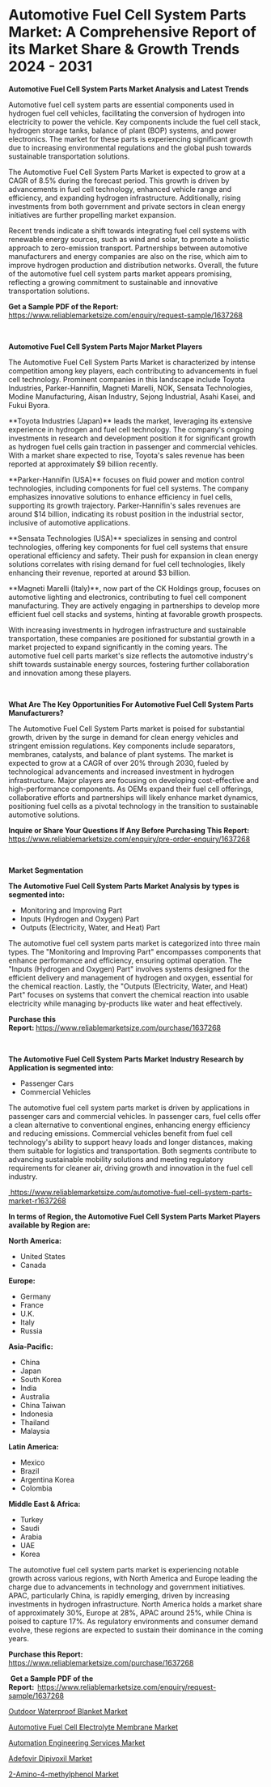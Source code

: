 <p><h1>Automotive Fuel Cell System Parts Market: A Comprehensive Report of its Market Share & Growth Trends 2024 - 2031</h1></p><p><strong>Automotive Fuel Cell System Parts Market Analysis and Latest Trends</strong></p>
<p><p>Automotive fuel cell system parts are essential components used in hydrogen fuel cell vehicles, facilitating the conversion of hydrogen into electricity to power the vehicle. Key components include the fuel cell stack, hydrogen storage tanks, balance of plant (BOP) systems, and power electronics. The market for these parts is experiencing significant growth due to increasing environmental regulations and the global push towards sustainable transportation solutions.</p><p>The Automotive Fuel Cell System Parts Market is expected to grow at a CAGR of 8.5% during the forecast period. This growth is driven by advancements in fuel cell technology, enhanced vehicle range and efficiency, and expanding hydrogen infrastructure. Additionally, rising investments from both government and private sectors in clean energy initiatives are further propelling market expansion.</p><p>Recent trends indicate a shift towards integrating fuel cell systems with renewable energy sources, such as wind and solar, to promote a holistic approach to zero-emission transport. Partnerships between automotive manufacturers and energy companies are also on the rise, which aim to improve hydrogen production and distribution networks. Overall, the future of the automotive fuel cell system parts market appears promising, reflecting a growing commitment to sustainable and innovative transportation solutions.</p></p>
<p><strong>Get a Sample PDF of the Report:&nbsp;</strong> <a href="https://www.reliablemarketsize.com/enquiry/request-sample/1637268">https://www.reliablemarketsize.com/enquiry/request-sample/1637268</a></p>
<p>&nbsp;</p>
<p><strong>Automotive Fuel Cell System Parts Major Market Players</strong></p>
<p><p>The Automotive Fuel Cell System Parts Market is characterized by intense competition among key players, each contributing to advancements in fuel cell technology. Prominent companies in this landscape include Toyota Industries, Parker-Hannifin, Magneti Marelli, NOK, Sensata Technologies, Modine Manufacturing, Aisan Industry, Sejong Industrial, Asahi Kasei, and Fukui Byora.</p><p>**Toyota Industries (Japan)** leads the market, leveraging its extensive experience in hydrogen and fuel cell technology. The company's ongoing investments in research and development position it for significant growth as hydrogen fuel cells gain traction in passenger and commercial vehicles. With a market share expected to rise, Toyota's sales revenue has been reported at approximately $9 billion recently.</p><p>**Parker-Hannifin (USA)** focuses on fluid power and motion control technologies, including components for fuel cell systems. The company emphasizes innovative solutions to enhance efficiency in fuel cells, supporting its growth trajectory. Parker-Hannifin's sales revenues are around $14 billion, indicating its robust position in the industrial sector, inclusive of automotive applications.</p><p>**Sensata Technologies (USA)** specializes in sensing and control technologies, offering key components for fuel cell systems that ensure operational efficiency and safety. Their push for expansion in clean energy solutions correlates with rising demand for fuel cell technologies, likely enhancing their revenue, reported at around $3 billion.</p><p>**Magneti Marelli (Italy)**, now part of the CK Holdings group, focuses on automotive lighting and electronics, contributing to fuel cell component manufacturing. They are actively engaging in partnerships to develop more efficient fuel cell stacks and systems, hinting at favorable growth prospects.</p><p>With increasing investments in hydrogen infrastructure and sustainable transportation, these companies are positioned for substantial growth in a market projected to expand significantly in the coming years. The automotive fuel cell parts market's size reflects the automotive industry's shift towards sustainable energy sources, fostering further collaboration and innovation among these players.</p></p>
<p>&nbsp;</p>
<p><strong>What Are The Key Opportunities For Automotive Fuel Cell System Parts Manufacturers?</strong></p>
<p><p>The Automotive Fuel Cell System Parts market is poised for substantial growth, driven by the surge in demand for clean energy vehicles and stringent emission regulations. Key components include separators, membranes, catalysts, and balance of plant systems. The market is expected to grow at a CAGR of over 20% through 2030, fueled by technological advancements and increased investment in hydrogen infrastructure. Major players are focusing on developing cost-effective and high-performance components. As OEMs expand their fuel cell offerings, collaborative efforts and partnerships will likely enhance market dynamics, positioning fuel cells as a pivotal technology in the transition to sustainable automotive solutions.</p></p>
<p><strong>Inquire or Share Your Questions If Any Before Purchasing This Report:</strong> <a href="https://www.reliablemarketsize.com/enquiry/pre-order-enquiry/1637268">https://www.reliablemarketsize.com/enquiry/pre-order-enquiry/1637268</a></p>
<p>&nbsp;</p>
<p><strong>Market Segmentation</strong></p>
<p><strong>The Automotive Fuel Cell System Parts Market Analysis by types is segmented into:</strong></p>
<p><ul><li>Monitoring and Improving Part</li><li>Inputs (Hydrogen and Oxygen) Part</li><li>Outputs (Electricity, Water, and Heat) Part</li></ul></p>
<p><p>The automotive fuel cell system parts market is categorized into three main types. The "Monitoring and Improving Part" encompasses components that enhance performance and efficiency, ensuring optimal operation. The "Inputs (Hydrogen and Oxygen) Part" involves systems designed for the efficient delivery and management of hydrogen and oxygen, essential for the chemical reaction. Lastly, the "Outputs (Electricity, Water, and Heat) Part" focuses on systems that convert the chemical reaction into usable electricity while managing by-products like water and heat effectively.</p></p>
<p><strong>Purchase this Report:&nbsp;</strong><a href="https://www.reliablemarketsize.com/purchase/1637268">https://www.reliablemarketsize.com/purchase/1637268</a></p>
<p>&nbsp;</p>
<p><strong>The Automotive Fuel Cell System Parts Market Industry Research by Application is segmented into:</strong></p>
<p><ul><li>Passenger Cars</li><li>Commercial Vehicles</li></ul></p>
<p><p>The automotive fuel cell system parts market is driven by applications in passenger cars and commercial vehicles. In passenger cars, fuel cells offer a clean alternative to conventional engines, enhancing energy efficiency and reducing emissions. Commercial vehicles benefit from fuel cell technology's ability to support heavy loads and longer distances, making them suitable for logistics and transportation. Both segments contribute to advancing sustainable mobility solutions and meeting regulatory requirements for cleaner air, driving growth and innovation in the fuel cell industry.</p></p>
<p><a href="https://www.reliablemarketsize.com/automotive-fuel-cell-system-parts-market-r1637268">&nbsp;https://www.reliablemarketsize.com/automotive-fuel-cell-system-parts-market-r1637268</a></p>
<p><strong>In terms of Region, the Automotive Fuel Cell System Parts Market Players available by Region are:</strong></p>
<p>
    <p> <strong> North America: </strong>
        <ul>
            <li>United States</li>
            <li>Canada</li>
        </ul>
        </p> 
    <p> <strong> Europe: </strong>
        <ul>
            <li>Germany</li>
            <li>France</li>
            <li>U.K.</li>
            <li>Italy</li>
            <li>Russia</li>
        </ul>
        </p> 
    <p> <strong> Asia-Pacific: </strong>
        <ul>
            <li>China</li>
            <li>Japan</li>
            <li>South Korea</li>
            <li>India</li>
            <li>Australia</li>
            <li>China Taiwan</li>
            <li>Indonesia</li>
            <li>Thailand</li>
            <li>Malaysia</li>
        </ul>
        </p> 
    <p> <strong> Latin America: </strong>
        <ul>
            <li>Mexico</li>
            <li>Brazil</li>
            <li>Argentina Korea</li>
            <li>Colombia</li>
        </ul>
        </p> 
    <p> <strong> Middle East & Africa: </strong>
        <ul>
            <li>Turkey</li>
            <li>Saudi</li>
            <li>Arabia</li>
            <li>UAE</li>
            <li>Korea</li>
        </ul>
    </p>
    </p>
<p><p>The automotive fuel cell system parts market is experiencing notable growth across various regions, with North America and Europe leading the charge due to advancements in technology and government initiatives. APAC, particularly China, is rapidly emerging, driven by increasing investments in hydrogen infrastructure. North America holds a market share of approximately 30%, Europe at 28%, APAC around 25%, while China is poised to capture 17%. As regulatory environments and consumer demand evolve, these regions are expected to sustain their dominance in the coming years.</p></p>
<p><strong>Purchase this Report: </strong><a href="https://www.reliablemarketsize.com/purchase/1637268">https://www.reliablemarketsize.com/purchase/1637268</a></p>
<p>&nbsp;<strong>Get a Sample PDF of the Report:&nbsp;&nbsp;</strong><a href="https://www.reliablemarketsize.com/enquiry/request-sample/1637268">https://www.reliablemarketsize.com/enquiry/request-sample/1637268</a></p>
<p><strong></strong></p>
<p><p><a href="https://issuu.com/reportprime-2/docs/outdoor-waterproof-blanket-market-s_01429ab6ab8258">Outdoor Waterproof Blanket Market</a></p><p><a href="https://github.com/AKSHATREPORTPRIME/Market-Research-Report-List-6/blob/main/automotive-fuel-cell-electrolyte-membrane-market.md">Automotive Fuel Cell Electrolyte Membrane Market</a></p><p><a href="https://www.linkedin.com/pulse/insights-automation-engineering-services-market-players-xa9jf?trackingId=7p8FxpGdQiGfq8gxm0GBdA%3D%3D">Automation Engineering Services Market</a></p><p><a href="https://medium.com/@ejuynpri79/adefovir-dipivoxil-market-investigation-industry-evolution-and-forecast-till-2031-15dd7e9dc126?postPublishedType=repub">Adefovir Dipivoxil Market</a></p><p><a href="https://medium.com/@ejuynpri79/future-ready-strategic-insights-into-the-global-2-amino-4-methylphenol-market-2024-2031-0aa0526669b3?postPublishedType=repub">2-Amino-4-methylphenol Market</a></p></p>
